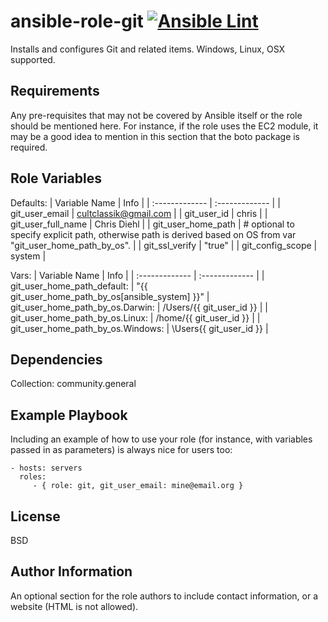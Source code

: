 ansible-role-git
[![Ansible Lint](https://github.com/CultClassik/ansible-role-git/actions/workflows/Ansible%20Lint.yml/badge.svg)](https://github.com/CultClassik/ansible-role-git/actions/workflows/Ansible%20Lint.yml)
=========

Installs and configures Git and related items. Windows, Linux, OSX supported.

Requirements
------------

Any pre-requisites that may not be covered by Ansible itself or the role should be mentioned here. For instance, if the role uses the EC2 module, it may be a good idea to mention in this section that the boto package is required.

Role Variables
--------------

Defaults:
| Variable Name       | Info     |
| :------------- | :------------- |
| git_user_email | cultclassik@gmail.com |
| git_user_id | chris |
| git_user_full_name | Chris Diehl |
| git_user_home_path | # optional to specify explicit path, otherwise path is derived based on OS from var "git_user_home_path_by_os". |
| git_ssl_verify | "true" |
| git_config_scope | system |

Vars:
| Variable Name       | Info     |
| :------------- | :------------- |
| git_user_home_path_default: | "{{ git_user_home_path_by_os[ansible_system] }}"
| git_user_home_path_by_os.Darwin: | /Users/{{ git_user_id }} |
| git_user_home_path_by_os.Linux: | /home/{{ git_user_id }} |
| git_user_home_path_by_os.Windows: | \Users\{{ git_user_id }} |

Dependencies
------------

Collection: community.general

Example Playbook
----------------

Including an example of how to use your role (for instance, with variables passed in as parameters) is always nice for users too:

    - hosts: servers
      roles:
         - { role: git, git_user_email: mine@email.org }

License
-------

BSD

Author Information
------------------

An optional section for the role authors to include contact information, or a website (HTML is not allowed).

